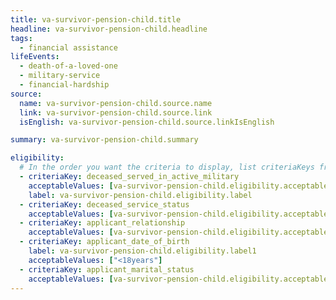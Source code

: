```yaml
---
title: va-survivor-pension-child.title
headline: va-survivor-pension-child.headline
tags:
  - financial assistance
lifeEvents:
  - death-of-a-loved-one
  - military-service
  - financial-hardship
source:
  name: va-survivor-pension-child.source.name
  link: va-survivor-pension-child.source.link
  isEnglish: va-survivor-pension-child.source.linkIsEnglish

summary: va-survivor-pension-child.summary

eligibility:
  # In the order you want the criteria to display, list criteriaKeys from the csv here, each followed by a comma-separated list of which values indicate eligibility for that criteria. Wrap individual values in quotes if they have inner commas.
  - criteriaKey: deceased_served_in_active_military
    acceptableValues: [va-survivor-pension-child.eligibility.acceptableValues]
    label: va-survivor-pension-child.eligibility.label
  - criteriaKey: deceased_service_status
    acceptableValues: [va-survivor-pension-child.eligibility.acceptableValues1]
  - criteriaKey: applicant_relationship
    acceptableValues: [va-survivor-pension-child.eligibility.acceptableValues2]
  - criteriaKey: applicant_date_of_birth
    label: va-survivor-pension-child.eligibility.label1
    acceptableValues: ["<18years"]
  - criteriaKey: applicant_marital_status
    acceptableValues: [va-survivor-pension-child.eligibility.acceptableValues3]
---
```

